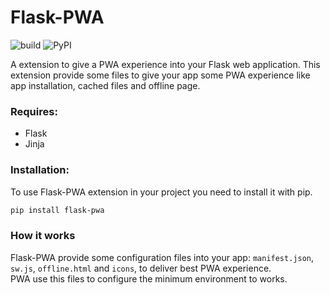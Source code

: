 # Flask-PWA

![build](https://github.com/bergpb/flask-pwa/workflows/build/badge.svg)
![PyPI](https://img.shields.io/pypi/v/flask-pwa)

A extension to give a PWA experience into your Flask web application.
This extension provide some files to give your app some PWA experience like app installation, cached files and offline page.

### Requires:
 - Flask
 - Jinja

### Installation:
To use Flask-PWA extension in your project you need to install it with pip.

```bash
pip install flask-pwa
```

### How it works
Flask-PWA provide some configuration files into your app: ```manifest.json```, ```sw.js```, ```offline.html``` and ```icons```, to deliver best PWA experience.  
PWA use this files to configure the minimum environment to works.
